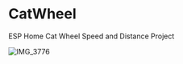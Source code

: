 # CatWheel
ESP Home Cat Wheel Speed and Distance Project

![IMG_3776](https://github.com/user-attachments/assets/e44443c8-30f7-4ac7-b027-35624550737f)
